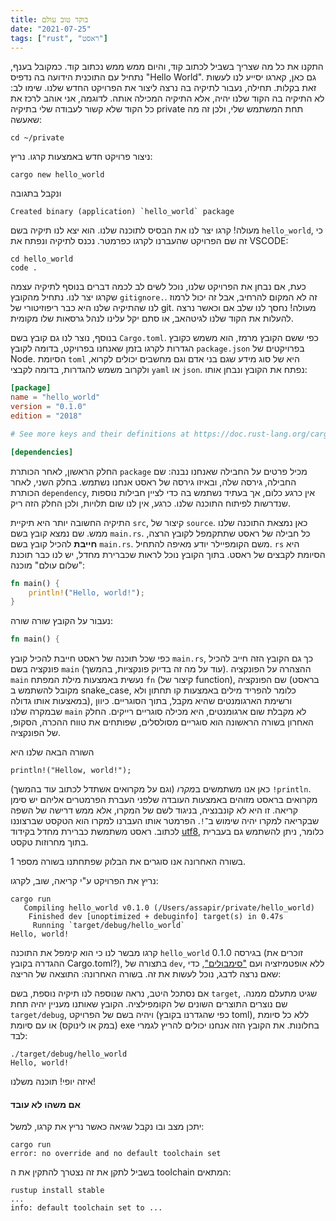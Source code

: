 ```yaml
---
title: בוקר טוב עולם
date: "2021-07-25"
tags: ["rust", "ראסט"]
---
```


התקנו את כל מה שצריך בשביל לכתוב קוד, והיום ממש ממש נכתוב קוד. כמקובל בענף, נתחיל עם התוכנית הידועה בה נדפיס "Hello World". גם כאן, קארגו יסייע לנו לעשות זאת בקלות. תחילה, נעבור לתיקיה בה נרצה ליצור את הפרויקט החדש שלנו. שימו לב: לא התיקיה בה הקוד שלנו יהיה, אלא התיקיה המכילה אותה. לדוגמה, אני אוהב לרכז את כל הקוד שלא קשור לעבודה שלי בתיקיה private תחת המשתמש שלי, ולכן זה מה שאעשה:
```shell
cd ~/private
```
ניצור פרויקט חדש באמצעות קרגו. נריץ:
```shell
cargo new hello_world
```
ונקבל בתגובה
```shell{outputLines: 1}{numberLines: 2}
Created binary (application) `hello_world` package
```
מעולה! קרגו יצר לנו את הבסיס לתוכנה שלנו. הוא יצא לנו תיקיה בשם `hello_world`, כי זה שם הפרויקט שהעברנו לקרגו כפרמטר. נכנס לתיקיה ונפתח את VSCODE:
```shell
cd hello_world
code .
```
כעת, אם נבחן את הפרויקט שלנו, נוכל לשים לב לכמה דברים בנוסף לתיקיה עצמה שקרגו יצר לנו. נתחיל מהקובץ `gitignore.`. זה לא המקום להרחיב, אבל זה יכול לרמוז לנו שהתיקיה שלנו היא כבר ריפוזיטורי של git. מעולה! נחסך לנו שלב אם וכאשר נרצה להעלות את הקוד שלנו לגיטהאב, או סתם יקל עלינו לנהל גרסאות שלו מקומית.

בנוסף, נוצר לנו גם קובץ בשם `Cargo.toml`. כפי ששם הקובץ מרמז, הוא משמש כקובץ הגדרות לקרגו בזמן שאנחנו בפרויקט, בדומה לקובץ `package.json` בפרויקטים של Node. הסיומת `toml` היא של סוג מידע שגם בני אדם וגם מחשבים יכולים לקרוא, ולקרוב משמש להגדרות, בדומה לקבצי `yaml` או `json`.
נפתח את הקובץ ונבחן אותו:
```toml
[package]
name = "hello_world"
version = "0.1.0"
edition = "2018"

# See more keys and their definitions at https://doc.rust-lang.org/cargo/reference/manifest.html

[dependencies]
```
החלק הראשון, לאחר הכותרת `package` מכיל פרטים על החבילה שאנחנו נבנה: שם החבילה, גירסה שלה, ובאיזו גירסה של ראסט אנחנו נשתמש.
בחלק השני, לאחר הכותרת `dependency`, אין כרגע כלום, אך בעתיד נשתמש בה כדי לציין חבילות נוספות שנדרשות לפיתוח התוכנה שלנו. כרגע, אין לנו שום תלויות, ולכן החלק הזה ריק.

התיקיה החשובה יותר היא תיקיית `src`, קיצור של `source`. כאן נמצאת התוכנה שלנו ממש. שם נמצא קובץ בשם `main.rs`. כל חבילה של ראסט שתתקמפל לקובץ הרצה, **חייבת** להכיל קובץ בשם `main.rs`. משם הקומפיילר יודע מאיפה להתחיל. `rs` היא הסיומת לקבצים של ראסט. בתוך הקובץ נוכל לראות שכברירת מחדל, יש לנו כבר תוכנת "שלום עולם" מוכנה:
```rust
fn main() {
    println!("Hello, world!");
}
```
נעבור על הקובץ שורה שורה:
```rust
fn main() {
```
כפי שכל תוכנה של ראסט חייבת להכיל קובץ `main.rs`, כך גם הקובץ הזה חייב להכיל פונקציה בשם `main` (עוד על מה זה בדיוק פונקציות, בהמשך). ההצהרה על הפונקציה `main` נעשית באמצעות מילת המפתח `fn` (קיצור של function), שם הפונקציה (בראסט מקובל להשתמש ב snake_case, כלומר להפריד מילים באמצעות קו תחתון ולא במאצעות אותו גדולה), ורשימת הארגומנטים שהיא מקבל, בתוך הסוגריים. כיוון שבמקרה שלנו `main` לא מקבלת שום ארגומנטים, היא מכילה סוגריים רייקים. החלק האחרון בשורה הראשונה הוא סוגריים מסולסלים, שפותחים את טווח ההכרה, הסקופ, של הפונקציה.

השורה הבאה שלנו היא
```rust{numberLines: 2}
println!("Hellow, world!");
```
כאן אנו משתמשים ב*מקרו* (וגם על מקרואים אשתדל לכתוב עוד בהמשך) `!println`. מקרואים בראסט מזוהים באמצעות העובדה שלפני העברת הפרמטרים אליהם יש סימן קריאה. זו היא לא קונבנציה, בניגוד לשם של המקרו, אלא ממש דרישה של השפה שבקריאה למקרו יהיה שימוש ב־`!`. הפרמטר אותו העברנו למקרו הוא הטקסט שברצוננו לכתוב. ראסט משתמשת כברירת מחדל בקידוד [utf8](https://he.wikipedia.org/wiki/UTF-8), כלומר, ניתן להשתמש גם בעברית בתוך מחרוזות טקסט.

בשורה האחרונה אנו סוגרים את הבלוק שפתחתנו בשורה מספר 1.

נריץ את הפרויקט ע"י קריאה, שוב, לקרגו:
```shell{outputLines: 2-5}
cargo run
   Compiling hello_world v0.1.0 (/Users/assapir/private/hello_world)
    Finished dev [unoptimized + debuginfo] target(s) in 0.47s
     Running `target/debug/hello_world`
Hello, world!
```
קרגו מבשר לנו כי הוא קימפל את התוכנה `hello_world` בגירסה 0.1.0 (זוכרים את ההגדרה בקובץ Cargo.toml?), בתצורה של `dev`, ללא אופטמיזציה ועם ["סימבולים"](https://en.wikipedia.org/wiki/Debug_symbol), כדי שאם נרצה לדבג, נוכל לעשות את זה. בשורה האחרונה: התוצאה של הריצה:

אם נסתכל היטב, נראה שנוספה לנו תיקיה נוספת, בשם `target`, שגיט מתעלם ממנה. שם נוצרים התוצרים השונים של הקומפילציה. הקובץ שאותנו מעניין יהיה תחת `target/debug`, ויהיה בשם של הפרויקט (כפי שהגדרנו בקובץ toml), ללא כל סיומת (במק או לינוקס) או עם סיומת exe בחלונות. את הקובץ הזה אנחנו יכולים להריץ לגמרי לבד:
```shell{outputLines: 2}
./target/debug/hello_world
Hello, world!
```

איזה יופי! תוכנה משלנו!


#### אם משהו לא עובד
יתכן מצב ובו נקבל שגיאה כאשר נריץ את קרגו, למשל:
```shell{outputLines: 2}
cargo run
error: no override and no default toolchain set
```
בשביל לתקן את זה נצטרך להתקין את ה toolchain המתאים:
```shell{outputLines: 2-3}
rustup install stable
...
info: default toolchain set to ...
```
